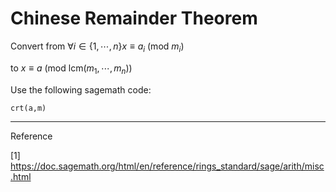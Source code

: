 # Chinese Remainder Theorem

Convert from $\forall i\in \{1,\cdots,n\} x\equiv a_i\text{ (mod }m_i\text{)}$

to $x\equiv a \text{ (mod lcm}(m_1,\cdots,m_n)\text{)}$

Use the following sagemath code:

```python
crt(a,m)
```

---
Reference

\[1\] https://doc.sagemath.org/html/en/reference/rings_standard/sage/arith/misc.html
